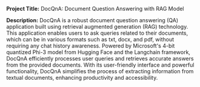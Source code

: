 **Project Title:** DocQnA: Document Question Answering with RAG Model

**Description:**
DocQnA is a robust document question answering (QA) application built using retrieval augmented generation (RAG) technology. This application enables users to ask queries related to their documents, which can be in various formats such as txt, docx, and pdf, without requiring any chat history awareness. Powered by Microsoft's 4-bit quantized Phi-3 model from Hugging Face and the Langchain framework, DocQnA efficiently processes user queries and retrieves accurate answers from the provided documents. With its user-friendly interface and powerful functionality, DocQnA simplifies the process of extracting information from textual documents, enhancing productivity and accessibility.